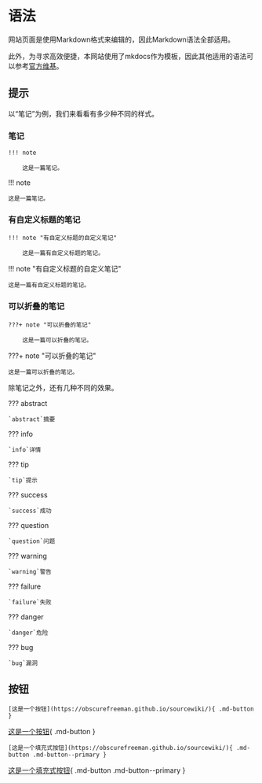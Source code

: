 # 语法

网站页面是使用Markdown格式来编辑的，因此Markdown语法全部适用。

此外，为寻求高效便捷，本网站使用了mkdocs作为模板，因此其他适用的语法可以参考[官方维基](https://squidfunk.github.io/mkdocs-material/)。

## 提示

以“笔记”为例，我们来看看有多少种不同的样式。

### 笔记

```
!!! note

    这是一篇笔记。
```

!!! note

    这是一篇笔记。

### 有自定义标题的笔记

```
!!! note "有自定义标题的自定义笔记"

    这是一篇有自定义标题的笔记。
```

!!! note "有自定义标题的自定义笔记"

    这是一篇有自定义标题的笔记。

### 可以折叠的笔记

```
???+ note "可以折叠的笔记"

    这是一篇可以折叠的笔记。
```

???+ note "可以折叠的笔记"

    这是一篇可以折叠的笔记。

除笔记之外，还有几种不同的效果。

??? abstract

    `abstract`摘要
??? info

    `info`详情
??? tip

    `tip`提示
??? success

    `success`成功
??? question

    `question`问题
??? warning

    `warning`警告
??? failure

    `failure`失败
??? danger

    `danger`危险
??? bug

    `bug`漏洞

## 按钮

```
[这是一个按钮](https://obscurefreeman.github.io/sourcewiki/){ .md-button }
```

[这是一个按钮](https://obscurefreeman.github.io/sourcewiki/){ .md-button }

```
[这是一个填充式按钮](https://obscurefreeman.github.io/sourcewiki/){ .md-button .md-button--primary }
```

[这是一个填充式按钮](https://obscurefreeman.github.io/sourcewiki/){ .md-button .md-button--primary }

